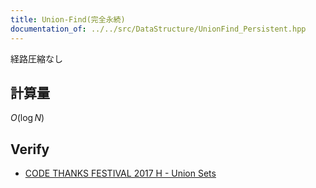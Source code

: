 ```yaml
---
title: Union-Find(完全永続)
documentation_of: ../../src/DataStructure/UnionFind_Persistent.hpp
---
```

経路圧縮なし
## 計算量
$O(\log N)$
## Verify


- [CODE THANKS FESTIVAL 2017 H - Union Sets](https://atcoder.jp/contests/code-thanks-festival-2017/tasks/code_thanks_festival_2017_h)

